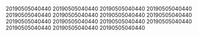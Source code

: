 20190505040440
20190505040440
20190505040440
20190505040440
20190505040440
20190505040440
20190505040440
20190505040440
20190505040440
20190505040440
20190505040440
20190505040440
20190505040440
20190505040440
20190505040440
